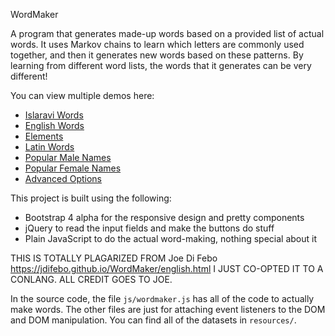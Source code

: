 WordMaker

 A program that generates made-up words based on a provided list of actual words. It uses Markov chains to learn which letters are commonly used together, and then it generates new words based on these patterns. By learning from different word lists, the words that it generates can be very different! 

You can view multiple demos here:

* [Islaravi Words](https://islaravi.github.io/WordMaker/islaravi.html)
* [English Words](https://islaravi.github.io/WordMaker/english.html)
* [Elements](https://islaravi.github.io/WordMaker/elements.html)
* [Latin Words](https://islaravi.github.io/WordMaker/latin.html)
* [Popular Male Names](https://islaravi.github.io/WordMaker/male_names.html)
* [Popular Female Names](https://islaravi.github.io/WordMaker/female_names.html)
* [Advanced Options](https://islaravi.github.io/WordMaker/advanced.html)



This project is built using the following:
* Bootstrap 4 alpha for the responsive design and pretty components
* jQuery to read the input fields and make the buttons do stuff
* Plain JavaScript to do the actual word-making, nothing special about it

THIS IS TOTALLY PLAGARIZED FROM Joe Di Febo 
https://jdifebo.github.io/WordMaker/english.html
I JUST CO-OPTED IT TO A CONLANG. ALL CREDIT GOES TO JOE.

In the source code, the file ```js/wordmaker.js``` has all of the code to actually make words.  The other files are just for attaching event listeners to the DOM and DOM manipulation.  You
can find all of the datasets in ```resources/```.
